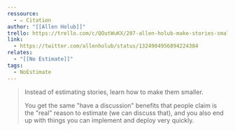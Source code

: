 ```yaml
---
ressource:
  - ✏️ Citation
author: "[[Allen Holub]]"
trello: https://trello.com/c/QOutWuKX/207-allen-holub-make-stories-smaller-is-better-than-estimate-them
link:
  - https://twitter.com/allenholub/status/1324904956894224384
relates:
  - "[[No Estimate]]"
tags:
  - NoEstimate
---
```

> Instead of estimating stories, learn how to make them smaller.
> 
> You get the same "have a discussion" benefits that people claim is the "real" reason to estimate (we can discuss that), and you also end up with things you can implement and deploy very quickly.